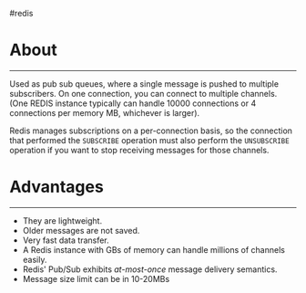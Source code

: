 #redis

# About
***
Used as pub sub queues, where a single message is pushed to multiple subscribers. On one connection, you can connect to multiple channels. (One REDIS instance typically can handle 10000 connections or 4 connections per memory MB, whichever is larger).

Redis manages subscriptions on a per-connection basis, so the connection that performed the `SUBSCRIBE` operation must also perform the `UNSUBSCRIBE` operation if you want to stop receiving messages for those channels.

# Advantages
***
- They are lightweight.
- Older messages are not saved.
- Very fast data transfer.
- A Redis instance with GBs of memory can handle millions of channels easily.
- Redis' Pub/Sub exhibits _at-most-once_ message delivery semantics.
- Message size limit can be in 10-20MBs
